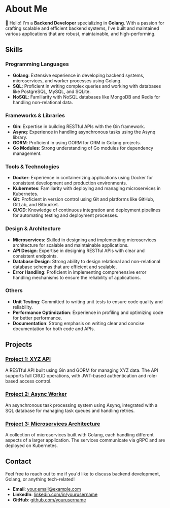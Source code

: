 # About Me

👋 Hello! I'm a **Backend Developer** specializing in **Golang**. With a passion for crafting scalable and efficient backend systems, I've built and maintained various applications that are robust, maintainable, and high-performing.

## Skills

### Programming Languages
- **Golang**: Extensive experience in developing backend systems, microservices, and worker processes using Golang.
- **SQL**: Proficient in writing complex queries and working with databases like PostgreSQL, MySQL, and SQLite.
- **NoSQL**: Familiarity with NoSQL databases like MongoDB and Redis for handling non-relational data.

### Frameworks & Libraries
- **Gin**: Expertise in building RESTful APIs with the Gin framework.
- **Asynq**: Experience in handling asynchronous tasks using the Asynq library.
- **GORM**: Proficient in using GORM for ORM in Golang projects.
- **Go Modules**: Strong understanding of Go modules for dependency management.

### Tools & Technologies
- **Docker**: Experience in containerizing applications using Docker for consistent development and production environments.
- **Kubernetes**: Familiarity with deploying and managing microservices in Kubernetes.
- **Git**: Proficient in version control using Git and platforms like GitHub, GitLab, and Bitbucket.
- **CI/CD**: Knowledge of continuous integration and deployment pipelines for automating testing and deployment processes.

### Design & Architecture
- **Microservices**: Skilled in designing and implementing microservices architecture for scalable and maintainable applications.
- **API Design**: Expertise in designing RESTful APIs with clear and consistent endpoints.
- **Database Design**: Strong ability to design relational and non-relational database schemas that are efficient and scalable.
- **Error Handling**: Proficient in implementing comprehensive error handling mechanisms to ensure the reliability of applications.

### Others
- **Unit Testing**: Committed to writing unit tests to ensure code quality and reliability.
- **Performance Optimization**: Experience in profiling and optimizing code for better performance.
- **Documentation**: Strong emphasis on writing clear and concise documentation for both code and APIs.

## Projects

### [Project 1: XYZ API](https://github.com/yourusername/xyz-api)
A RESTful API built using Gin and GORM for managing XYZ data. The API supports full CRUD operations, with JWT-based authentication and role-based access control.

### [Project 2: Async Worker](https://github.com/yourusername/async-worker)
An asynchronous task processing system using Asynq, integrated with a SQL database for managing task queues and handling retries.

### [Project 3: Microservices Architecture](https://github.com/yourusername/microservices-architecture)
A collection of microservices built with Golang, each handling different aspects of a larger application. The services communicate via gRPC and are deployed on Kubernetes.

## Contact

Feel free to reach out to me if you'd like to discuss backend development, Golang, or anything tech-related!

- **Email**: your.email@example.com
- **LinkedIn**: [linkedin.com/in/yourusername](https://linkedin.com/in/yourusername)
- **GitHub**: [github.com/yourusername](https://github.com/yourusername)

